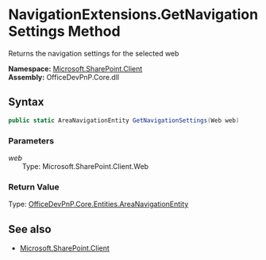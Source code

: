 # NavigationExtensions.GetNavigationSettings Method  
Returns the navigation settings for the selected web  

**Namespace:** [Microsoft.SharePoint.Client](Microsoft.SharePoint.Client.md)  
**Assembly:** OfficeDevPnP.Core.dll  
## Syntax
```C#
public static AreaNavigationEntity GetNavigationSettings(Web web)
```
### Parameters
*web*  
&emsp;&emsp;Type: Microsoft.SharePoint.Client.Web  
### Return Value
Type: [OfficeDevPnP.Core.Entities.AreaNavigationEntity](OfficeDevPnP.Core.Entities.AreaNavigationEntity.md)  


## See also
- [Microsoft.SharePoint.Client](Microsoft.SharePoint.Client.md)
